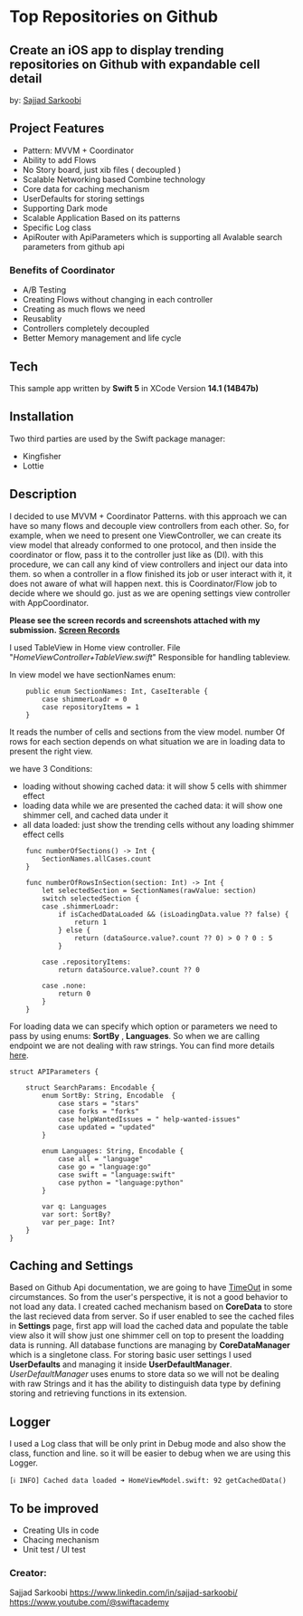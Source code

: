 # Top Repositories on Github
## Create an iOS app to display trending repositories on Github with expandable cell detail
by: [Sajjad Sarkoobi](mailto:sajjadsarkoobi@gmail.com)


## Project Features

- Pattern: MVVM + Coordinator
- Ability to add Flows
- No Story board, just xib files ( decoupled )
- Scalable Networking based Combine technology
- Core data for caching mechanism
- UserDefaults for storing settings
- Supporting Dark mode
- Scalable Application Based on its patterns
- Specific Log class
- ApiRouter with ApiParameters which is supporting all Avalable search parameters from github api



### Benefits of Coordinator
- A/B Testing
- Creating Flows without changing in each controller
- Creating as much flows we need
- Reusablity
- Controllers completely decoupled
- Better Memory management and life cycle

## Tech

This sample app written by **Swift 5** in XCode Version **14.1 (14B47b)**

## Installation
Two third parties are used by the Swift package manager:
- Kingfisher
- Lottie

## Description
I decided to use MVVM + Coordinator Patterns. with this approach we can have so many flows and decouple view controllers from each other.
So, for example, when we need to present one ViewController, we can create its view model that already conformed to one protocol, and then inside the coordinator or flow, pass it to the controller just like as (DI). with this procedure, we can call any kind of view controllers and inject our data into them. so when a controller in a flow finished its job or user interact with it, it does not aware of what will happen next. this is Coordinator/Flow job to decide where we should go. just as we are opening settings view controller with AppCoordinator.

**Please see the screen records and screenshots attached with my submission.**
 [**Screen Records**](https://drive.google.com/drive/folders/1-N_0e8XOF7uear8iITI90ZW0Mt3GxolH?usp=sharing) 

I used TableView in Home view controller.
File "*HomeViewController+TableView.swift*" Responsible for handling tableview.

In view model we have sectionNames enum:

```
    public enum SectionNames: Int, CaseIterable {
        case shimmerLoadr = 0
        case repositoryItems = 1
    }
```
It reads the number of cells and sections from the view model. number Of rows for each section depends on what situation we are in loading data to present the right view.

we have 3 Conditions:
- loading without showing cached data: it will show 5 cells with shimmer effect
- loading data while we are presented the cached data: it will show one shimmer cell, and cached data under it
- all data loaded: just show the trending cells without any loading shimmer effect cells

```
    func numberOfSections() -> Int {
        SectionNames.allCases.count
    }
    
    func numberOfRowsInSection(section: Int) -> Int {
        let selectedSection = SectionNames(rawValue: section)
        switch selectedSection {
        case .shimmerLoadr:
            if isCachedDataLoaded && (isLoadingData.value ?? false) {
                return 1
            } else {
                return (dataSource.value?.count ?? 0) > 0 ? 0 : 5
            }
            
        case .repositoryItems:
            return dataSource.value?.count ?? 0
            
        case .none:
            return 0
        }
    }
```

For loading data we can specify which option or parameters we need to pass by using enums: **SortBy** , **Languages**.
So when we are calling endpoint we are not dealing with raw strings. You can find more details [here](https://docs.github.com/en/rest/search#search-repositories).
```
struct APIParameters {
    
    struct SearchParams: Encodable {
        enum SortBy: String, Encodable  {
            case stars = "stars"
            case forks = "forks"
            case helpWantedIssues = " help-wanted-issues"
            case updated = "updated"
        }
        
        enum Languages: String, Encodable {
            case all = "language"
            case go = "language:go"
            case swift = "language:swift"
            case python = "language:python"
        }
        
        var q: Languages
        var sort: SortBy?
        var per_page: Int?
    }
}
```
## Caching and Settings
Based on Github Api documentation, we are going to have [TimeOut](https://docs.github.com/en/rest/overview/troubleshooting#timeouts) in some circumstances. So from the user's perspective, it is not a good behavior to not load any data. I created cached mechanism based on **CoreData** to store the last recieved data from server. So if user enabled to see the cached files in **Settings** page, first app will load the cached data and populate the table view also it will show just one shimmer cell on top to present the loadding data is running.
All database functions are managing by **CoreDataManager** which is a singletone class.
For storing basic user settings I used **UserDefaults** and managing it inside **UserDefaultManager**.
*UserDefaultManager* uses enums to store data so we will not be dealing with raw Strings and it has the ability to distinguish data type by defining storing and retrieving functions in its extension.


## Logger
I used a Log class that will be only print in Debug mode and also show the class, function and line. so it will be easier to debug when we are using this Logger.
```
[ℹ️ INFO] Cached data loaded ➜ HomeViewModel.swift: 92 getCachedData()
```


## To be improved

- Creating UIs in code
- Chacing  mechanism
- Unit test / UI test

### Creator:
Sajjad Sarkoobi
https://www.linkedin.com/in/sajjad-sarkoobi/
https://www.youtube.com/@swiftacademy

